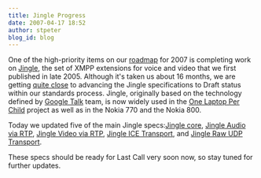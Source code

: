 ```yaml
---
title: Jingle Progress
date: 2007-04-17 18:52
author: stpeter
blog_id: blog
---
```


One of the high-priority items on our [roadmap](https://xmpp.org/xsf/roadmap.shtml) for 2007 is completing work on [Jingle](https://xmpp.org/extensions/xep-0166.html), the set of XMPP extensions for voice and video that we first published in late 2005. Although it's taken us about 16 months, we are getting [quite close](http://mail.jabber.org/pipermail/standards/2007-April/014927.html) to advancing the Jingle specifications to Draft status within our standards process. Jingle, originally based on the technology defined by [Google Talk](http://www.google.com/talk/) team, is now widely used in the [One Laptop Per Child](http://www.laptop.org/) project as well as in the Nokia 770 and the Nokia 800.

Today we updated five of the main Jingle specs:[Jingle core](https://xmpp.org/extensions/xep-0166.html), [Jingle Audio via RTP](https://xmpp.org/extensions/xep-0167.html), [Jingle Video via RTP](https://xmpp.org/extensions/xep-0180.html), [Jingle ICE Transport](https://xmpp.org/extensions/xep-0176.html), and [Jingle Raw UDP Transport](https://xmpp.org/extensions/xep-0177.html).

These specs should be ready for Last Call very soon now, so stay tuned for further updates.
